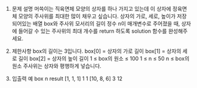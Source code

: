 1. 문제 설명
   머쓱이는 직육면체 모양의 상자를 하나 가지고 있는데 이 상자에 정육면체 모양의 주사위를 최대한 많이 채우고 싶습니다. 상자의 가로, 세로, 높이가 저장되어있는 배열 box와 주사위 모서리의 길이 정수 n이 매개변수로 주어졌을 때, 상자에 들어갈 수 있는 주사위의 최대 개수를 return 하도록 solution 함수를 완성해주세요.

2. 제한사항
   box의 길이는 3입니다.
   box[0] = 상자의 가로 길이
   box[1] = 상자의 세로 길이
   box[2] = 상자의 높이 길이
   1 ≤ box의 원소 ≤ 100
   1 ≤ n ≤ 50
   n ≤ box의 원소
   주사위는 상자와 평행하게 넣습니다.

3. 입출력 예
   box n result
   [1, 1, 1] 1 1
   [10, 8, 6] 3 12
